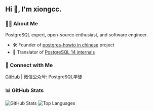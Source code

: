 ## Hi 👋, I'm xiongcc.

### 🧑‍💻 About Me
PostgreSQL expert, open-source enthusiast, and software engineer.

- 🛠 Founder of [postgres-howto in chinese](https://xiongcccc.github.io/postgres-howtos/#/) project
- 📝 Translator of [PostgreSQL 14 internals](https://postgrespro.com/community/books/internals)

### 📝 Connect with Me
[GitHub](https://github.com/xiongcccc) | 微信公众号: PostgreSQL学徒

### 📊 GitHub Stats
![GitHub Stats](https://github-readme-stats.vercel.app/api?username=xiongcccc&show_icons=true)
![Top Languages](https://github-readme-stats.vercel.app/api/top-langs/?username=xiongcccc&layout=compact)
